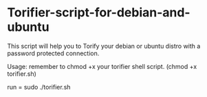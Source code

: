# Torifier-script-for-debian-and-ubuntu
This script will help you to Torify your debian or ubuntu distro with a password protected connection.

Usage: remember to chmod +x your torifier shell script. (chmod +x torifier.sh)

run = sudo ./torifier.sh
